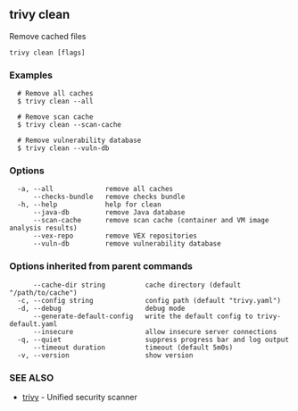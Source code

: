 ## trivy clean

Remove cached files

```
trivy clean [flags]
```

### Examples

```
  # Remove all caches
  $ trivy clean --all

  # Remove scan cache
  $ trivy clean --scan-cache

  # Remove vulnerability database
  $ trivy clean --vuln-db

```

### Options

```
  -a, --all             remove all caches
      --checks-bundle   remove checks bundle
  -h, --help            help for clean
      --java-db         remove Java database
      --scan-cache      remove scan cache (container and VM image analysis results)
      --vex-repo        remove VEX repositories
      --vuln-db         remove vulnerability database
```

### Options inherited from parent commands

```
      --cache-dir string          cache directory (default "/path/to/cache")
  -c, --config string             config path (default "trivy.yaml")
  -d, --debug                     debug mode
      --generate-default-config   write the default config to trivy-default.yaml
      --insecure                  allow insecure server connections
  -q, --quiet                     suppress progress bar and log output
      --timeout duration          timeout (default 5m0s)
  -v, --version                   show version
```

### SEE ALSO

* [trivy](trivy.md)	 - Unified security scanner

